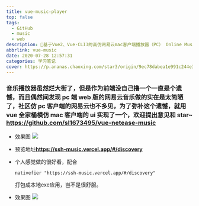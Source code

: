 ```yaml
---
title: vue-music-player
top: false
tags:
  - GitHub
  - music
  - web
description: 🎵基于Vue2、Vue-CLI3的高仿网易云mac客户端播放器（PC） Online Music Player
abbrlink: vue-music
date: 2020-07-28 12:57:31
categories: 学习笔记
cover: https://p.ananas.chaoxing.com/star3/origin/9ec78dabea1e991c244e32f00b9713cc.jpg?rw=1920&rh=1080&_fileSize=610444&_orientation=1
---
```

### 音乐播放器虽然烂大街了，但是作为前端没自己撸一个一直是个遗憾，而且偶然间发现 pc 端 web 版的网易云音乐做的实在是太简陋了，社区仿 pc 客户端的网易云也不多见，为了弥补这个遗憾，就用 vue 全家桶模仿 mac 客户端的 ui 实现了一个，欢迎提出意见和 star~  **https://github.com/sl1673495/vue-netease-music**

- 效果图
![](https://p.ananas.chaoxing.com/star3/origin/4e583550e507406603501ce62c0c3afb.png?rw=1919&rh=894&_fileSize=841160&_orientation=1)

- 预览地址**https://ssh-music.vercel.app/#/discovery**

- 个人感觉做的很好看，配合
  ```
  nativefier "https://ssh-music.vercel.app/#/discovery"
  ```
  打包成本地exe应用，岂不是很舒服。

- 效果图
![](https://p.ananas.chaoxing.com/star3/origin/4a4cddee2fcb0ba466e901386c1300ba.jpg?rw=1920&rh=1080&_fileSize=254270&_orientation=1)